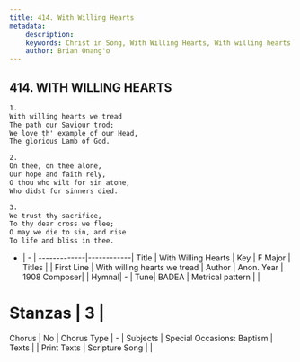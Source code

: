 ```yaml
---
title: 414. With Willing Hearts
metadata:
    description: 
    keywords: Christ in Song, With Willing Hearts, With willing hearts we tread, 
    author: Brian Onang'o
---
```



## 414. WITH WILLING HEARTS

```txt
1.
With willing hearts we tread
The path our Saviour trod;
We love th' example of our Head,
The glorious Lamb of God.

2.
On thee, on thee alone,
Our hope and faith rely,
O thou who wilt for sin atone,
Who didst for sinners died.

3.
We trust thy sacrifice,
To thy dear cross we flee;
O may we die to sin, and rise
To life and bliss in thee.
```

- |   -  |
-------------|------------|
Title | With Willing Hearts |
Key | F Major |
Titles |  |
First Line | With willing hearts we tread |
Author | Anon.
Year | 1908
Composer|  |
Hymnal|  - |
Tune| BADEA |
Metrical pattern | |
# Stanzas | 3 |
Chorus | No |
Chorus Type | - |
Subjects | Special Occasions: Baptism |
Texts |  |
Print Texts | 
Scripture Song |  |
  
